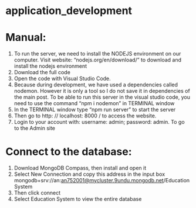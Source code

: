 # application_development
# Manual:
1. To run the server, we need to install the NODEJS environment on our computer. Visit website: “nodejs.org/en/download/” to download and install the nodejs environment
3. Download the full code
2. Open the code with Visual Studio Code. 
3. Because during development, we have used a dependencies called nodemon. However it is only a tool so I do not save it in dependencies of the main post. To be able to run this server in the visual studio code, you need to use the command “npm i nodemon” in TERMINAL window
4. In the TERMINAL window type “npm run server” to start the server
5. Then go to http: // localhost: 8000 / to access the website.
6. Login to your account with: username: admin; password: admin. To go to the Admin site

# Connect to the database:
1. Download MongoDB Compass, then install and open it
2. Select New Connection and copy this address in the input box
mongodb+srv://an:an752001@mycluster.9undu.mongodb.net/EducationSystem
3. Then click connect
4. Select Education System to view the entire database
